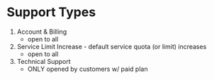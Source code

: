 # Support Types

1. Account & Billing
    - open to all
2. Service Limit Increase - default service quota (or limit) increases
    - open to all
3. Technical Support
    - ONLY opened by customers w/ paid plan
